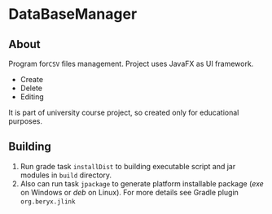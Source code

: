 # DataBaseManager

## About

Program for`CSV` files management. Project uses JavaFX as UI framework.

- Create
- Delete
- Editing

It is part of university course project, so created only for educational purposes.

## Building

1. Run grade task `installDist` to building executable script and jar modules in `build` directory.
2. Also can run task `jpackage` to generate platform installable package (_exe_ on Windows or _deb_ on Linux). For more
   details see Gradle plugin `org.beryx.jlink`
